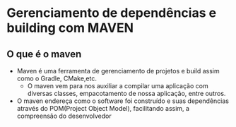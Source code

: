 # Gerenciamento de dependências e building com MAVEN

## O que é o maven
 - Maven é uma ferramenta de gerenciamento de projetos e build assim como o Gradle, CMake,etc.
    - O maven vem para nos auxiliar a compilar uma aplicação com diversas classes, empacotamento de nossa aplicação, entre outros.
- O maven endereça como o software foi construído e suas dependências através do POM(Project Object Model), facilitando assim, a compreensão do desenvolvedor